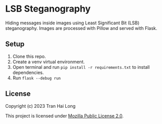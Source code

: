 # LSB Steganography

Hiding messages inside images using Least Significant Bit (LSB) steganography. Images are processed with Pillow and
served with Flask.

## Setup

1. Clone this repo.
2. Create a venv virtual environment.
3. Open terminal and run `pip install -r requirements.txt` to install dependencies.
4. Run `flask --debug run`

## License

Copyright (c) 2023 Tran Hai Long

This project is licensed under [Mozilla Public License 2.0](LICENSE).
